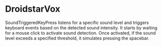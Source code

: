 # DroidstarVox
SoundTriggeredKeyPress listens for a specific sound level and triggers keyboard events based on the detected sound intensity. It starts by waiting for a mouse click to activate sound detection. Once activated, if the sound level exceeds a specified threshold,  it simulates pressing the spacebar.
